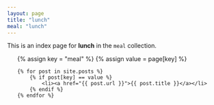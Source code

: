 ```yaml
---
layout: page
title: "lunch"
meal: "lunch"
---
```

  
This is an index page for **lunch** in the `meal` collection.

<ul>
    {% assign key = "meal" %}
    {% assign value = page[key] %}

    {% for post in site.posts %}
        {% if post[key] == value %}
            <li><a href="{{ post.url }}">{{ post.title }}</a></li>
        {% endif %}
    {% endfor %}
</ul>
